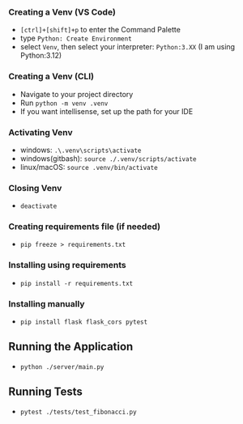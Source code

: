 ### Creating a Venv (VS Code)
- `[ctrl]+[shift]+p` to enter the Command Palette
- type `Python: Create Environment`
- select `Venv`, then select your interpreter: `Python:3.XX` (I am using Python:3.12)

### Creating a Venv (CLI)
- Navigate to your project directory
- Run `python -m venv .venv`
- If you want intellisense, set up the path for your IDE

### Activating Venv
- windows: `.\.venv\scripts\activate`
- windows(gitbash): `source ./.venv/scripts/activate`
- linux/macOS: `source .venv/bin/activate`

### Closing Venv
- `deactivate`

### Creating requirements file (if needed)
- `pip freeze > requirements.txt`

### Installing using requirements
- `pip install -r requirements.txt`

### Installing manually
- `pip install flask flask_cors pytest`

## Running the Application
- `python ./server/main.py`

## Running Tests
- `pytest ./tests/test_fibonacci.py`